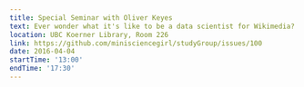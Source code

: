 ```yaml
---
title: Special Seminar with Oliver Keyes
text: Ever wonder what it's like to be a data scientist for Wikimedia? 
location: UBC Koerner Library, Room 226
link: https://github.com/minisciencegirl/studyGroup/issues/100
date: 2016-04-04
startTime: '13:00'
endTime: '17:30'
---
```

